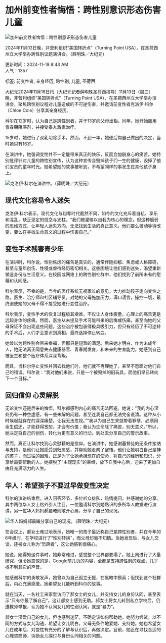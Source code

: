 # 加州前变性者悔悟：跨性别意识形态伤害儿童

![加州前变性者悔悟：跨性别意识形态伤害儿童](https://i.epochtimes.com/assets/uploads/2024/11/id14372405-ac76ddc9de1d10311b3fee29e37d138b-600x400.jpeg)

2024年11月13日晚，非营利组织“美国转折点”（Turning Point USA），在圣荷西州立大学举办跨性别议题演讲会。（薛明珠／大纪元）

更新时间：2024-11-19 8:43 AM  
人气：1357  

标签: 前变性者, 亲身经历, 跨性别, 儿童, 圣荷西

大纪元2024年11月16日讯（大纪元记者薛明珠圣荷西报导）11月13日（周三）晚，非营利组织“美国转折点”（Turning Point USA），在圣荷西州立大学举办演讲会，聚焦跨性别议程对儿童造成的不可逆伤害，并邀请前变性者克洛伊‧科尔（Chloe Cole）分享其亲身经历。

科尔在12岁时，认为自己是跨性别者，并于13岁向父母出柜。同年，她开始服用青春期阻滞剂，并接受睾丸激素治疗。

15岁时，她进行了双乳切除手术。然而，不到一年，她便后悔自己做出的决定，当时她只有16岁。

在演讲中，她强调变性并不一定能带来真正的快乐，反而会加剧身心的痛苦。她特别批评针对儿童的跨性别宣传，认为这种宣传会毁掉孩子们一生的健康，毁掉了他们宝贵的童年时光。她希望她的故事被听到，不希望同样的事发生在其他孩子身上。

![克洛伊‧科尔在演讲中。（薛明珠／大纪元）](https://i.epochtimes.com/assets/uploads/2024/11/id14372406-transgen-1-600x367.jpg)

## 现代文化容易令人迷失

克洛伊‧科尔表示，现代文化与祖辈时代截然不同，如今的文化充斥着自私、享乐和混乱，缺乏坚定的信念与支柱。“我们被灌输以自我为核心的理念，但这种脆弱的思维方式，让年轻人迷失方向，无法找到生活的真正意义。他们要么被动等待改变，要么在寻找生命意义的过程中伤害自己。”

## 变性手术残害青少年

在演讲时，科尔说，性别焦虑的痛苦是真实的，通常伴随抑郁、焦虑或人格障碍，甚至与童年创伤、性侵或虐待经历密切相关。这些困境让他们感到迷失，渴望重新塑造身份与生活意义。在校园或网络上的跨性别社群中，他们找到了前所未有的慰藉和认同感。

科尔表示，不幸的是，当今的医疗系统无视家长的意见，大力推动孩子走向变性之路。医生、治疗师和社区辅导员，对她的父母施加压力，满口谎言，操控一切，最终迫使她的父母不得不接受她进行变性治疗。

科尔表示，变性手术的恢复过程极其艰难，不仅让人身体疲惫，心理上的痛苦更是远超身体的疼痛。然而，医生从未提及手术可能带来的后悔或伤痛，甚至向她的父母保证不会出现这些问题。这些治疗被包装得极具吸引力，但只有经历了不可逆转的手术后，人们才会意识到真相，最终选择停止转变。

她曾以为跨性别会带来幸福，但那只是短暂的满足。后来她才明白，作为未成年人，她无法真正同意失去健康器官、青春期发育，和未来的生育能力。她感到自己被医生和整个医疗体系深深背叛。

而且，当科尔停止变性并回去找他们时，他们就不再理她了，甚至不愿面对他们自己的错误。科尔说：“我对他们来说，只是一个被毁掉的旧玩具，而他们早已转向下一个目标。”

## 回归信仰 心灵解脱

无论变性还是后来的悔悟，科尔都感到内心的痛苦无法回避。她说：“我的内心深处仍有一种空虚感，有一些未解的问题，甚至连我自己都无法完全说清。这种从小时候起就存在的深深痛楚，让我无法忽视。”“我以为自己生来就带着罪孽，必须用余生偿还，才能获得宽恕，才会有价值；我认为生命除了痛苦，别无意义。”所以，她决定将自己的创伤，转化为更有意义的行动，到处去分享自己的警示故事。

然而，真正让科尔找到心灵慰藉的是信仰。在演讲中，她感谢基督徒的无条件接纳与支持，是他们让她感受到归属感，并帮助她走向了醒悟。他们让她明白自己是神的孩子，而过往的困难，正是为了让她承担现在的使命，将自己的经历和知识，分享给需要帮助的人。她摆脱了“主观现实”的束缚，放下自我中心后，迎来了更加自由且充满活力的人生。

## 华人：希望孩子不要过早做变性决定

科尔的演讲结束后，进入问答环节，多位听众排队，热情提问，并感谢她的分享。其中两位华人女士格外引人注目，一位邀请科尔到她熟识的多所华人教堂进行演讲，另一位华人妈妈郝晨曦则敞开心扉，分享了自己的现况。

![华人妈妈郝晨曦分享自己的现况。（薛明珠／大纪元）](https://i.epochtimes.com/assets/uploads/2024/11/id14372407-transgen-3-600x400.jpg)

在会议上，郝女士难过地表示，她唯一的孩子最近称自己是跨性别者，并在今年的6年级时，在学校进行了“性别转换”，而父母却毫不知情。当她发现后，与女儿交谈，还被女儿称为“恐跨者”，这让她感到很痛心。

她说，刚得知这件事时，她非常难过，感觉整个世界都要塌了。她上网进行了大量研究，但令她震惊的是，Google前几页的内容，全都是支持跨性别的观点，几乎找不到其它的声音。

她感谢科尔的勇敢发声，她曾以为自己孤立无援，在黑暗中摸索；但找到这个社群后，内心充满感激。她希望女儿能听到科尔的故事。

就在当天，一名社工来家里访问了郝女士的女儿，并支持女儿的身份认同，甚至表示“只有你最了解自己”。这让郝女士感到无助。郝女士将女儿转到私立学校后，仍遭教师举报，认为她不认同女儿的性别认同，就是“暴力”。

郝女士深爱自己的女儿，但也感到迷茫，不确定该如何帮助她。她努力尝试，以不同的方式与女儿沟通，希望让女儿明白，父母无条件地爱她、支持她。她也希望女儿在成年后，对变性有充分的了解与认识后，再做决定。目前，她正在寻找合适的心理咨商师，协助女儿探讨与身份认同相关的问题。